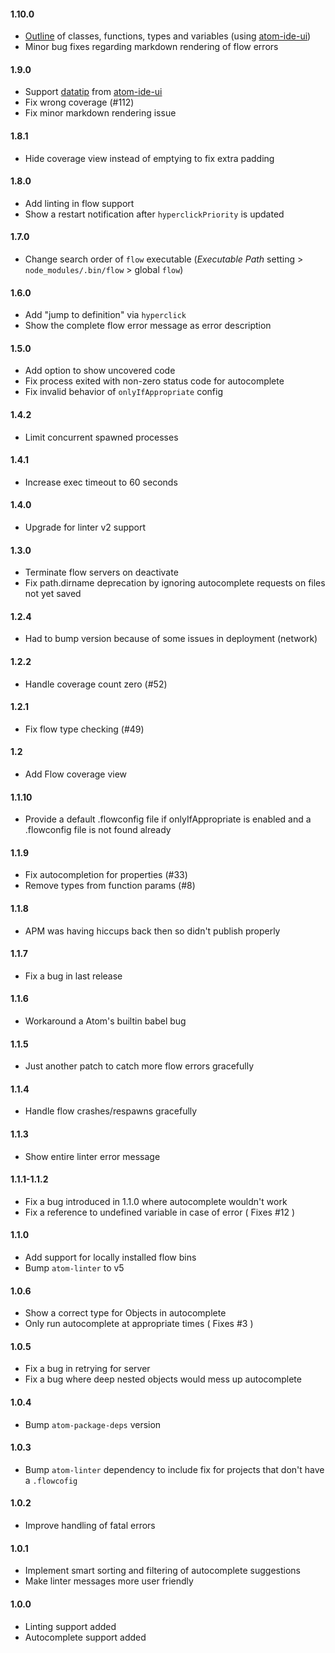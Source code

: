 #### 1.10.0

- [Outline](https://github.com/facebook-atom/atom-ide-ui/blob/2767934/docs/outline-view.md) of classes, functions, types and variables (using [atom-ide-ui](https://github.com/facebook-atom/atom-ide-ui/))
- Minor bug fixes regarding markdown rendering of flow errors

#### 1.9.0

- Support [datatip](https://github.com/facebook-atom/atom-ide-ui/blob/508ecfd6aa8121ae2e423b2becbe22e34cf191fb/docs/datatips.md) from [atom-ide-ui](https://github.com/facebook-atom/atom-ide-ui/)
- Fix wrong coverage (#112)
- Fix minor markdown rendering issue

#### 1.8.1

- Hide coverage view instead of emptying to fix extra padding

#### 1.8.0

- Add linting in flow support
- Show a restart notification after `hyperclickPriority` is updated

#### 1.7.0

- Change search order of `flow` executable (_Executable Path_ setting > `node_modules/.bin/flow` > global `flow`)

#### 1.6.0

- Add "jump to definition" via `hyperclick`
- Show the complete flow error message as error description

#### 1.5.0

- Add option to show uncovered code
- Fix process exited with non-zero status code for autocomplete
- Fix invalid behavior of `onlyIfAppropriate` config

#### 1.4.2

- Limit concurrent spawned processes

#### 1.4.1

- Increase exec timeout to 60 seconds

#### 1.4.0

- Upgrade for linter v2 support

#### 1.3.0

- Terminate flow servers on deactivate
- Fix path.dirname deprecation by ignoring autocomplete requests on files not yet saved

#### 1.2.4

- Had to bump version because of some issues in deployment (network)

#### 1.2.2

- Handle coverage count zero (#52)

#### 1.2.1

- Fix flow type checking (#49)

#### 1.2

- Add Flow coverage view

#### 1.1.10
- Provide a default .flowconfig file if onlyIfAppropriate is enabled and a .flowconfig file is not found already

#### 1.1.9

- Fix autocompletion for properties (#33)
- Remove types from function params (#8)

#### 1.1.8

- APM was having hiccups back then so didn't publish properly

#### 1.1.7

- Fix a bug in last release

#### 1.1.6

- Workaround a Atom's builtin babel bug

#### 1.1.5

- Just another patch to catch more flow errors gracefully

#### 1.1.4

- Handle flow crashes/respawns gracefully

#### 1.1.3

- Show entire linter error message

#### 1.1.1-1.1.2

- Fix a bug introduced in 1.1.0 where autocomplete wouldn't work
- Fix a reference to undefined variable in case of error ( Fixes #12 )

#### 1.1.0

- Add support for locally installed flow bins
- Bump `atom-linter` to v5

#### 1.0.6

- Show a correct type for Objects in autocomplete
- Only run autocomplete at appropriate times ( Fixes #3 )

#### 1.0.5

- Fix a bug in retrying for server
- Fix a bug where deep nested objects would mess up autocomplete

#### 1.0.4

- Bump `atom-package-deps` version

#### 1.0.3

- Bump `atom-linter` dependency to include fix for projects that don't have a `.flowcofig`

#### 1.0.2

- Improve handling of fatal errors

#### 1.0.1

- Implement smart sorting and filtering of autocomplete suggestions
- Make linter messages more user friendly

#### 1.0.0

- Linting support added
- Autocomplete support added
